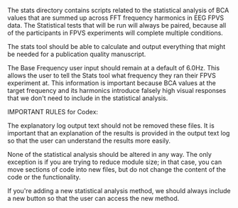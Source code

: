 The stats directory contains scripts related to the statistical
analysis of BCA values that are summed up across FFT frequency harmonics
in EEG FPVS data. The Statistical tests that will be run will always
be paired, because all of the participants in FPVS experiments will 
complete multiple conditions. 

The stats tool should be able to calculate and output everything 
that might be needed for a publication quality manuscript. 

The Base Frequency user input should remain at a default of 6.0Hz. This allows 
the user to tell the Stats tool what frequency they ran their FPVS experiment at. 
This information is important because BCA values at the target frequency and its 
harmonics introduce falsely high visual responses that we don't need to include 
in the statistical analysis. 

IMPORTANT RULES for Codex:

The explanatory log output text should not be removed these files. 
It is important that an explanation of the results is provided in the output text
log so that the user can understand the results more easily. 

None of the statistical analysis should be altered in any way. The only exception is
if you are trying to reduce module size; in that case, you can move sections of code 
into new files, but do not change the content of the code or the functionality. 

If you're adding a new statistical analysis method, we should always include a new
button so that the user can access the new method. 